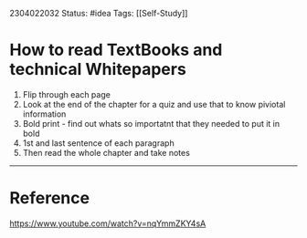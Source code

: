 2304022032
	Status: #idea 
		Tags:  [[Self-Study]]

# How to read TextBooks and technical Whitepapers

1. Flip through each page
2. Look at the end of the chapter for a quiz and use that to know piviotal information 
3. Bold print - find out whats so importatnt that they needed to put it in bold
4. 1st and last sentence of each paragraph 
5. Then read the whole chapter and take notes

---
# Reference
https://www.youtube.com/watch?v=nqYmmZKY4sA